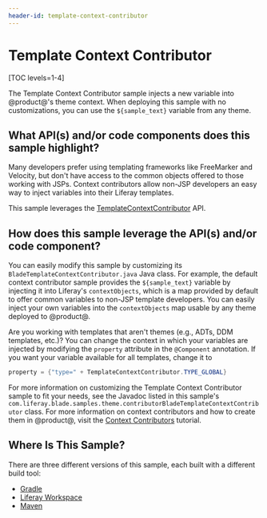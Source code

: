 ```yaml
---
header-id: template-context-contributor
---
```


# Template Context Contributor

[TOC levels=1-4]

The Template Context Contributor sample injects a new variable into @product@'s
theme context. When deploying this sample with no customizations, you can use
the `${sample_text}` variable from any theme.

## What API(s) and/or code components does this sample highlight?

Many developers prefer using templating frameworks like FreeMarker and Velocity,
but don't have access to the common objects offered to those working with JSPs.
Context contributors allow non-JSP developers an easy way to inject variables
into their Liferay templates.

This sample leverages the
[TemplateContextContributor](@product-ref@/7.2-latest/javadocs/portal-kernel/com/liferay/portal/kernel/template/TemplateContextContributor.html)
API.

## How does this sample leverage the API(s) and/or code component?

You can easily modify this sample by customizing its
`BladeTemplateContextContributor.java` Java class. For example, the default
context contributor sample provides the `${sample_text}` variable by injecting
it into Liferay's `contextObjects`, which is a map provided by default to offer
common variables to non-JSP template developers. You can easily inject your own
variables into the `contextObjects` map usable by any theme deployed to
@product@.

Are you working with templates that aren't themes (e.g., ADTs, DDM templates,
etc.)? You can change the context in which your variables are injected by
modifying the `property` attribute in the `@Component` annotation. If you want
your variable available for all templates, change it to

```java
property = {"type=" + TemplateContextContributor.TYPE_GLOBAL}
```

For more information on customizing the Template Context Contributor sample to
fit your needs, see the Javadoc listed in this sample's
`com.liferay.blade.samples.theme.contributorBladeTemplateContextContributor`
class. For more information on context contributors and how to create them in
@product@, visit the
[Context Contributors](/docs/7-2/frameworks/-/knowledge_base/f/injecting-additional-context-variables-and-functionality-into-your-theme-te)
tutorial.

## Where Is This Sample?

There are three different versions of this sample, each built with a different
build tool:

- [Gradle](https://github.com/liferay/liferay-blade-samples/tree/7.2/gradle/themes/template-context-contributor)
- [Liferay Workspace](https://github.com/liferay/liferay-blade-samples/tree/7.2/liferay-workspace/themes/template-context-contributor)
- [Maven](https://github.com/liferay/liferay-blade-samples/tree/7.2/maven/themes/template-context-contributor)
